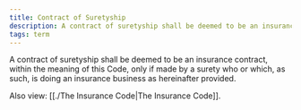 ```yaml
---
title: Contract of Suretyship
description: A contract of suretyship shall be deemed to be an insurance contract, within the meaning of this Code, only if made by a surety who or which, as such, is doing an insurance business as hereinafter provided.
tags: term
---
```


A contract of suretyship shall be deemed to be an insurance contract, within the meaning of this Code, only if made by a surety who or which, as such, is doing an insurance business as hereinafter provided.  

Also view: [[./The Insurance Code|The Insurance Code]].
